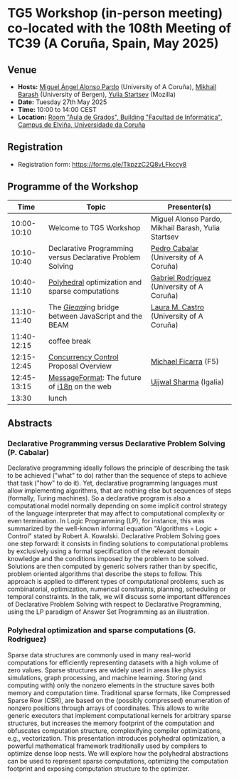 # TG5 Workshop (in-person meeting) co-located with the 108th Meeting of TC39 (A Coruña, Spain, May 2025)

## Venue

* **Hosts:** [Miguel Ángel Alonso Pardo](https://pdi.udc.es/en/File/Pdi/E269E) (University of A Coruña),
[Mikhail Barash](https://www4.uib.no/en/find-employees/Mikhail.Barash) (University of Bergen),
[Yulia Startsev](https://github.com/codehag) (Mozilla)
* **Date:** Tuesday 27th May 2025
* **Time:** 10:00 to 14:00 CEST
* **Location:** [Room "Aula de Grados", Building "Facultad de Informática", Campus de Elviña, Universidade da Coruña](https://maps.app.goo.gl/JFPUTMfGSRZuJSoT6)

## Registration

- Registration form: https://forms.gle/TkpzzC2Q8vLFkccy8
		
## Programme of the Workshop

|Time|Topic|Presenter(s)|
|---|---|---|
|10:00-10:10|Welcome to TG5 Workshop|Miguel Alonso Pardo, Mikhail Barash, Yulia Startsev|
|10:10-10:40|Declarative Programming versus Declarative Problem Solving|[Pedro Cabalar](https://www.dc.fi.udc.es/~cabalar/) (University of A Coruña)|
|10:40-11:10|[Polyhedral](https://en.wikipedia.org/wiki/Polytope_model) optimization and sparse computations|[Gabriel Rodríguez](https://pdi.udc.es/en/File/Pdi/H997G) (University of A Coruña)|
|11:10-11:40|The <i>[Gleam](https://gleam.run/)</i>ing bridge between JavaScript and the BEAM|[Laura M. Castro](https://lauramcastro.github.io/) (University of A Coruña)|
|11:40-12:15|coffee break||
|12:15-12:45|[Concurrency Control](https://github.com/tc39/proposal-concurrency-control) Proposal Overview|[Michael Ficarra](https://github.com/michaelficarra) (F5)|
|12:45-13:15|[MessageFormat](https://messageformat.unicode.org/): The future of [i18n](https://en.wikipedia.org/wiki/Internationalization_and_localization) on the web|[Ujjwal Sharma](https://github.com/ryzokuken) (Igalia)|
|13:30|lunch||

## Abstracts

### Declarative Programming versus Declarative Problem Solving (P. Cabalar)

Declarative programming ideally follows the principle of describing the task to be achieved ("what" to do)
rather than the sequence of steps to achieve that task ("how" to do it). Yet, declarative programming
languages must allow implementing algorithms, that are nothing else but sequences of steps (formally,
Turing machines). So a declarative program is also a computational model normally depending on some
implicit control strategy of the language interpreter that may affect to computational complexity or
even termination. In Logic Programming (LP), for instance, this was summarized by the well-known informal
equation "Algorithms = Logic + Control" stated by Robert A. Kowalski. Declarative Problem Solving goes one
step forward: it consists in finding solutions to computational problems by exclusively using a formal
specification of the relevant domain knowledge and the conditions imposed by the problem to be solved.
Solutions are then computed by generic solvers rather than by specific, problem oriented algorithms that
describe the steps to follow. This approach is applied to different types of computational problems, such
as combinatorial, optimization, numerical constraints, planning, scheduling or temporal constraints. In
the talk, we will discuss some important differences of Declarative Problem Solving with respect to
Declarative Programming, using the LP paradigm of Answer Set Programming as an illustration. 

### Polyhedral optimization and sparse computations (G. Rodríguez)

Sparse data structures are commonly used in many real-world computations for efficiently representing
datasets with a high volume of zero values. Sparse structures are widely used in areas like physics
simulations, graph processing, and machine learning. Storing (and computing with) only the nonzero
elements in the structure saves both memory and computation time.
Traditional sparse formats, like Compressed Sparse Row (CSR), are based on the (possibly compressed)
enumeration of nonzero positions through arrays of coordinates. This allows to write generic executors
that implement computational kernels for arbitrary sparse structures, but increases the memory footprint
of the computation and obfuscates computation structure, complexifying compiler optimizations, e.g.,
vectorization.
This presentation introduces polyhedral optimization, a powerful mathematical framework traditionally used
by compilers to optimize dense loop nests. We will explore how the polyhedral abstractions can be used to
represent sparse computations, optimizing the computation footprint and exposing computation structure to
the optimizer.

